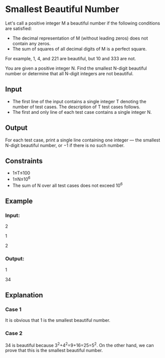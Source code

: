 # Smallest Beautiful Number

Let's call a positive integer M a beautiful number if the following conditions are satisfied:

- The decimal representation of M (without leading zeros) does not contain any zeros.
- The sum of squares of all decimal digits of M is a perfect square.

For example, 1, 4, and 221 are beautiful, but 10 and 333 are not.

You are given a positive integer N. Find the smallest N-digit beautiful number or determine that all N-digit integers are not beautiful.

## Input

- The first line of the input contains a single integer T denoting the number of test cases. The description of T test cases follows.
- The first and only line of each test case contains a single integer N.

## Output

For each test case, print a single line containing one integer ― the smallest N-digit beautiful number, or −1 if there is no such number.

## Constraints

- 1≤T≤100
- 1≤N≤10<sup>6</sup>
- The sum of N over all test cases does not exceed 10<sup>6</sup>

## Example

### Input:

2

1

2

### Output:

1

34

## Explanation

### Case 1

It is obvious that 1 is the smallest beautiful number.

### Case 2

34 is beautiful because 3<sup>2</sup>+4<sup>2</sup>=9+16=25=5<sup>2</sup>. On the other hand, we can prove that this is the smallest beautiful number.
